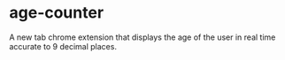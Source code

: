 # age-counter
A new tab chrome extension that displays the age of the user in real time accurate to 9 decimal places.
